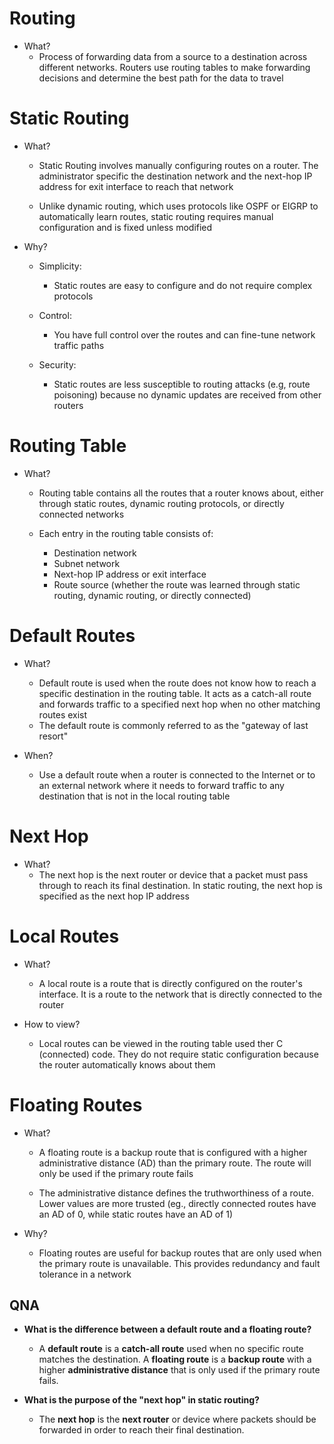 # Routing
- What?
	- Process of forwarding data from a source to a destination across different networks. Routers use routing tables to make forwarding decisions and determine the best path for the data to travel

# Static Routing
- What?
	- Static Routing involves manually configuring routes on a router. The administrator specific the destination network and the next-hop IP address for exit interface to reach that network
	
	- Unlike dynamic routing, which uses protocols like OSPF or EIGRP to automatically learn routes, static routing requires manual configuration and is fixed unless modified
	
- Why?
	- Simplicity:
		- Static routes are easy to configure and do not require complex protocols
		
	- Control:
		- You have full control over the routes and can fine-tune network traffic paths
		
	- Security:
		- Static routes are less susceptible to routing attacks (e.g, route poisoning) because no dynamic updates are received from other routers

# Routing Table
- What?
	- Routing table contains all the routes that a router knows about, either through static routes, dynamic routing protocols, or directly connected networks
	
	- Each entry in the routing table consists of:
		- Destination network
		- Subnet network
		- Next-hop IP address or exit interface
		- Route source (whether the route was learned through static routing, dynamic routing, or directly connected)

# Default Routes
- What?
	- Default route is used when the route does not know how to reach a specific destination in the routing table. It acts as a catch-all route and forwards traffic to a specified next hop when no other matching routes exist
	- The default route is commonly referred to as the "gateway of last resort"
	
- When?
	- Use a default route when a router is connected to the Internet or to an external network where it needs to forward traffic to any destination that is not in the local routing table

# Next Hop
- What?
	- The next hop is the next router or device that a packet must pass through to reach its final destination. In static routing, the next hop is specified as the next hop IP address

# Local Routes
- What?
	- A local route is a route that is directly configured on the  router's interface. It is a route to the network that is directly connected to the router
	
- How to view?
	- Local routes can be viewed in the routing table used ther C (connected) code. They do not require static configuration because the router automatically knows about them

# Floating Routes
- What?
	- A floating route is a backup route that is configured with a higher administrative distance (AD) than the primary route. The route will only be used if the primary route fails
	
	- The administrative distance defines the truthworthiness of a route. Lower values are more trusted (eg., directly connected routes have an AD of 0, while static routes have an AD of 1)
	
- Why?
	- Floating routes are useful for backup routes that are only used when the primary route is unavailable. This provides redundancy and fault tolerance in a network

## QNA
- **What is the difference between a default route and a floating route?**
    
    - A **default route** is a **catch-all route** used when no specific route matches the destination. A **floating route** is a **backup route** with a higher **administrative distance** that is only used if the primary route fails.
        
- **What is the purpose of the "next hop" in static routing?**
    
    - The **next hop** is the **next router** or device where packets should be forwarded in order to reach their final destination.